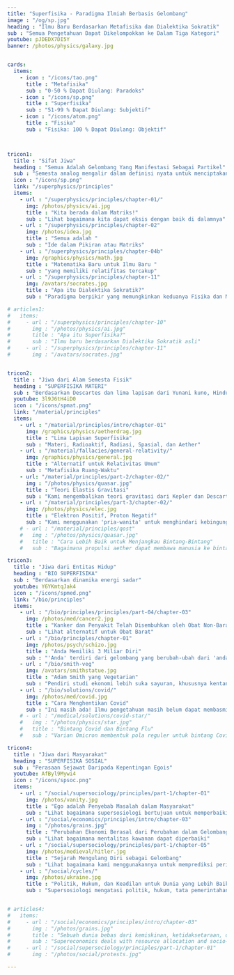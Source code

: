 ```yaml
---
title: "Superfisika - Paradigma Ilmiah Berbasis Gelombang"
image : "/og/sp.jpg"
heading : "Ilmu Baru Berdasarkan Metafisika dan Dialektika Sokratik"
sub : "Semua Pengetahuan Dapat Dikelompokkan ke Dalam Tiga Kategori"
youtube: pJDEDX7DI5Y
banner: /photos/physics/galaxy.jpg


cards:
  items:
    - icon : "/icons/tao.png"
      title : "Metafisika"
      sub : "0-50 % Dapat Diulang: Paradoks"
    - icon : "/icons/sp.png"
      title : "Superfisika"
      sub : "51-99 % Dapat Diulang: Subjektif"
    - icon : "/icons/atom.png"
      title : "Fisika"
      sub : "Fisika: 100 % Dapat Diulang: Objektif"



tricon1:
  title : "Sifat Jiwa"
  heading : "Semua Adalah Gelombang Yang Manifestasi Sebagai Partikel"
  sub : "Semesta analog mengalir dalam definisi nyata untuk menciptakan kenyataan"
  icon : "/icons/sp.png"
  link: "/superphysics/principles"
  items:
    - url : "/superphysics/principles/chapter-01/"
      img: /photos/physics/ai.jpg 
      title : "Kita berada dalam Matriks!"
      sub : "Lihat bagaimana kita dapat eksis dengan baik di dalamnya"
    - url : "/superphysics/principles/chapter-02"
      img: /photos/idea.jpg
      title : "Semua adalah "
      sub : "Ide dalam Pikiran atau Matriks"
    - url : "/superphysics/principles/chapter-04b"
      img: /graphics/physics/math.jpg
      title : "Matematika Baru untuk Ilmu Baru "
      sub : "yang memiliki relatifitas tercakup"
    - url : "/superphysics/principles/chapter-11"
      img: /avatars/socrates.jpg     
      title : "Apa itu Dialektika Sokratik?"
      sub : "Paradigma berpikir yang memungkinkan keduanya Fisika dan Metafisika"

# articles1:
#   items:
#     - url : "/superphysics/principles/chapter-10"
#       img : "/photos/physics/ai.jpg" 
#       title : "Apa itu Superfisika?"
#       sub : "Ilmu baru berdasarkan Dialektika Sokratik asli"
#     - url : "/superphysics/principles/chapter-11"
#       img : "/avatars/socrates.jpg" 


tricon2:
  title : "Jiwa dari Alam Semesta Fisik"
  heading : "SUPERFISIKA MATERI"
  sub : "Berdasarkan Descartes dan lima lapisan dari Yunani kuno, Hindu, dan Cina"
  youtube: 3l9J6tH4iD0  
  icon : "/icons/spmat.png"
  link: "/material/principles"
  items:
    - url : "/material/principles/intro/chapter-01"
      img: /graphics/physics/aetherdrag.jpg
      title : "Lima Lapisan Superfisika"
      sub : "Materi, Radioaktif, Radiasi, Spasial, dan Aether"
    - url : "/material/fallacies/general-relativity/"
      img: /graphics/physics/general.jpg
      title : "Alternatif untuk Relativitas Umum"
      sub : "Metafisika Ruang-Waktu"
    - url: "/material/principles/part-2/chapter-02/"
      img : "/photos/physics/quasar.jpg"
      title : "Teori Elastis Gravitasi"
      sub : "Kami mengembalikan teori gravitasi dari Kepler dan Descartes"
    - url : "/material/principles/part-3/chapter-02/"
      img: /photos/physics/elec.jpg
      title : "Elektron Positif, Proton Negatif"
      sub : "Kami menggunakan 'pria-wanita' untuk menghindari kebingungan"
    # - url : "/material/principles/qost"
    #   img : "/photos/physics/quasar.jpg"
    #   title : "Cara Lebih Baik untuk Menjangkau Bintang-Bintang"
    #   sub : "Bagaimana propulsi aether dapat membawa manusia ke bintang-bintang dan galaksi lain?"

tricon3:
  title : "Jiwa dari Entitas Hidup"
  heading : "BIO SUPERFISIKA"
  sub : "Berdasarkan dinamika energi sadar"
  youtube: Y6YKmtqJak4  
  icon : "/icons/spmed.png"  
  link: "/bio/principles"
  items:
    - url : "/bio/principles/principles/part-04/chapter-03"
      img: /photos/med/cancer2.jpg
      title : "Kanker dan Penyakit Telah Disembuhkan oleh Obat Non-Barat"
      sub : "Lihat alternatif untuk Obat Barat"
    - url : "/bio/principles/chapter-01"
      img: /photos/psych/schizo.jpg
      title : "Anda Memiliki 3 Miliar Diri"
      sub : "'Anda' terdiri dari gelombang yang berubah-ubah dari 'anda'"
    - url : "/bio/smith-veg"
      img: /avatars/smithstatue.jpg 
      title : "Adam Smith yang Vegetarian"
      sub : "Pendiri studi ekonomi lebih suka sayuran, khususnya kentang, daripada daging"
    - url : "/bio/solutions/covid/"
      img: /photos/med/covid.jpg 
      title : "Cara Menghentikan Covid"
      sub : "Ini masih ada! Ilmu pengetahuan masih belum dapat membasminya"
    # - url : "/medical/solutions/covid-star/"
    #   img : "/photos/physics/star.jpg"
    #   title : "Bintang Covid dan Bintang Flu"
    #   sub : "Varian Omicron membentuk pola reguler untuk bintang Covid"

tricon4:
  title : "Jiwa dari Masyarakat"
  heading : "SUPERFISIKA SOSIAL"
  sub : "Perasaan Sejawat Daripada Kepentingan Egois"
  youtube: AfByl9Mywi4  
  icon : "/icons/spsoc.png"  
  items:
    - url : "/social/supersociology/principles/part-1/chapter-01"
      img: /photos/vanity.jpg 
      title : "Ego adalah Penyebab Masalah dalam Masyarakat"
      sub : "Lihat bagaimana supersosiologi bertujuan untuk memperbaikinya"
    - url : "/social/economics/principles/intro/chapter-03"
      img : "/photos/grains.jpg" 
      title : "Perubahan Ekonomi Berasal dari Perubahan dalam Gelombang Kolektif Keinginan"
      sub : "Lihat bagaimana mentalitas kawanan dapat diperbaiki"
    - url : "/social/supersociology/principles/part-1/chapter-05"
      img: /photos/medieval/hitler.jpg 
      title : "Sejarah Mengulang Diri sebagai Gelombang"
      sub : "Lihat bagaimana kami menggunakannya untuk memprediksi peristiwa seperti pemilihan presiden dan resesi"
    - url : "/social/cycles/"
      img: /photos/ukraine.jpg      
      title : "Politik, Hukum, dan Keadilan untuk Dunia yang Lebih Baik"
      sub : "Supersosiologi mengatasi politik, hukum, tata pemerintahan, dan masalah sosial-politik lainnya"


# articles4:
#   items:
#     - url : "/social/economics/principles/intro/chapter-03"
#       img : "/photos/grains.jpg" 
#       title : "Sebuah dunia bebas dari kemiskinan, ketidaksetaraan, dan krisis. Superekonomi mengatasi alokasi sumber daya dan masalah sosial-ekonomi"
#       sub : "Supereconomics deals with resource allocation and socio-economic issues"
#     - url : "/social/supersociology/principles/part-1/chapter-01"
#       img : "/photos/social/protests.jpg" 

---
```




